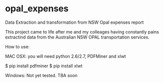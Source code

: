 # opal_expenses
Data Extraction and transformation from NSW Opal expenses report

 This project came to life after me and my colleages having constantly pains extractind data from the Australian NSW OPAL transportation services.

How to use:

 MAC OSX: you will need python 2.6/2.7, PDFMiner and xlwt

$ pip install pdfminer
$ pip install xlwt

 Windows: Not yet tested. TBA soon
